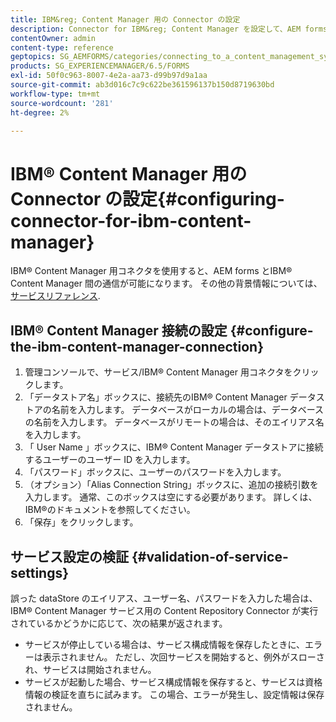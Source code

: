 ```yaml
---
title: IBM&reg; Content Manager 用の Connector の設定
description: Connector for IBM&reg; Content Manager を設定して、AEM forms とIBM&reg; Content Manager 間の通信を有効にします。
contentOwner: admin
content-type: reference
geptopics: SG_AEMFORMS/categories/connecting_to_a_content_management_system
products: SG_EXPERIENCEMANAGER/6.5/FORMS
exl-id: 50f0c963-8007-4e2a-aa73-d99b97d9a1aa
source-git-commit: ab3d016c7c9c622be361596137b150d8719630bd
workflow-type: tm+mt
source-wordcount: '281'
ht-degree: 2%

---
```


# IBM® Content Manager 用の Connector の設定{#configuring-connector-for-ibm-content-manager}

IBM® Content Manager 用コネクタを使用すると、AEM forms とIBM® Content Manager 間の通信が可能になります。 その他の背景情報については、 [サービスリファレンス](https://www.adobe.com/go/learn_aemforms_services_63).

## IBM® Content Manager 接続の設定 {#configure-the-ibm-content-manager-connection}

1. 管理コンソールで、サービス/IBM® Content Manager 用コネクタをクリックします。
1. 「データストア名」ボックスに、接続先のIBM® Content Manager データストアの名前を入力します。 データベースがローカルの場合は、データベースの名前を入力します。 データベースがリモートの場合は、そのエイリアス名を入力します。
1. 「 User Name 」ボックスに、IBM® Content Manager データストアに接続するユーザーのユーザー ID を入力します。
1. 「パスワード」ボックスに、ユーザーのパスワードを入力します。
1. （オプション）「Alias Connection String」ボックスに、追加の接続引数を入力します。 通常、このボックスは空にする必要があります。 詳しくは、 IBM®のドキュメントを参照してください。
1. 「保存」をクリックします。

## サービス設定の検証 {#validation-of-service-settings}

誤った dataStore のエイリアス、ユーザー名、パスワードを入力した場合は、IBM® Content Manager サービス用の Content Repository Connector が実行されているかどうかに応じて、次の結果が返されます。

* サービスが停止している場合は、サービス構成情報を保存したときに、エラーは表示されません。 ただし、次回サービスを開始すると、例外がスローされ、サービスは開始されません。
* サービスが起動した場合、サービス構成情報を保存すると、サービスは資格情報の検証を直ちに試みます。 この場合、エラーが発生し、設定情報は保存されません。
